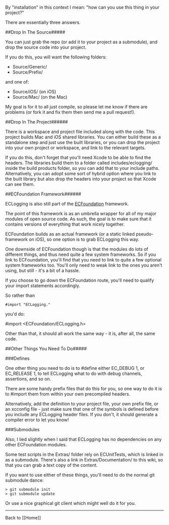 By "installation" in this context I mean: "how can you use this thing in your project?"

There are essentially three answers.

##Drop In The Source#####

You can just grab the repo (or add it to your project as a submodule), and drop the source code into your project.

If you do this, you will want the following folders:

- Source/Generic/
- Source/Prefix/

and one of:

- Source/iOS/ (on iOS)
- Source/Mac/ (on the Mac)

My goal is for it to all just compile, so please let me know if there are problems (or fork it and fix them then send me a pull request!).

##Drop In The Project######

There is a workspace and project file included along with the code. This project builds Mac and iOS shared libraries. You can either build these as a standalone step and just use the built libraries, or you can drop the project into your own project or workspace, and link to the relevant targets.

If you do this, don't forget that you'll need Xcode to be able to find the headers. The libraries build them to a folder called includes/eclogging/ inside the build products folder, so you can add that to your include paths. Alternatively, you can adopt some sort of hybrid option where you link to the built library but also drop the headers into your project so that Xcode can see them.

##ECFoundation Framework######

ECLogging is also still part of the [ECFoundation](http://github.com/elegantchaos/ECFoundation) framework.

The point of this framework is as an umbrella wrapper for all of my major modules of open source code. As such, the goal is to make sure that it contains versions of everything that work nicely together.

ECFoundation builds as an actual framework (or a static linked pseudo-framework on iOS), so one option is to grab ECLogging this way.

One downside of ECFoundation though is that the modules do lots of different things, and thus need quite a few system frameworks. So if you link to ECFoundation, you'll find that you need to link to quite a few optional system frameworks too. You'll only need to weak link to the ones you aren't using, but still - it's a bit of a hassle.

If you choose to go down the ECFoundation route, you'll need to qualify your import statements accordingly.

So rather than

    #import "ECLogging."

you'd do:

   #import <ECFoundation/ECLogging.h>


Other than that, it should all work the same way - it is, after all, the same code.


##Other Things You Need To Do#####

###Defines

One other thing you need to do is to #define either EC_DEBUG 1, or EC_RELEASE 1, to tell ECLogging what to do with debug channels, assertions, and so on.

There are some handy prefix files that do this for you, so one way to do it is to #import them from within your own precompiled headers.

Alternatively, add the definition to your project file, your own prefix file, or an xcconfig file - just make sure that one of the symbols is defined before you include any ECLogging header files. If you don't, it should generate a compiler error to let you know!

###Submodules

Also, I lied slightly when I said that ECLogging has no dependencies on any other ECFoundation modules.

Some test scripts in the Extras/ folder rely on ECUnitTests, which is linked in as a submodule. There's also a link in Extras/Documentation/ to this wiki, so that you can grab a text copy of the content.

If you want to use either of these things, you'll need to do the normal git submodule dance:

    > git submodule init
    > git submodule update

Or use a nice graphical git client which might well do it for you.

----

Back to [[Home]]
